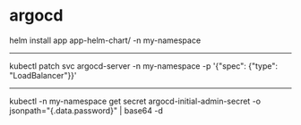 # argocd

helm install app app-helm-chart/ -n my-namespace

---

kubectl patch svc argocd-server -n my-namespace -p '{"spec": {"type": "LoadBalancer"}}'

---

kubectl -n my-namespace get secret argocd-initial-admin-secret -o jsonpath="{.data.password}" | base64 -d
